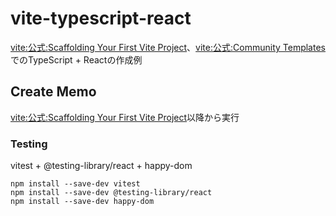 # vite-typescript-react

[vite:公式:Scaffolding Your First Vite Project](https://vitejs.dev/guide/#scaffolding-your-first-vite-project)、[vite:公式:Community Templates](https://vitejs.dev/guide/#community-templates)でのTypeScript + Reactの作成例

## Create Memo

[vite:公式:Scaffolding Your First Vite Project](https://vitejs.dev/guide/#scaffolding-your-first-vite-project)以降から実行

### Testing

vitest + @testing-library/react + happy-dom 

```
npm install --save-dev vitest
npm install --save-dev @testing-library/react
npm install --save-dev happy-dom  
```